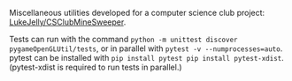 Miscellaneous utilities developed for a computer science club project: [LukeJelly/CSClubMineSweeper](https://github.com/LukeJelly/CSClubMineSweeper).

Tests can run with the command `python -m unittest discover pygameOpenGLUtil/tests`, or in parallel with `pytest -v --numprocesses=auto`.
pytest can be installed with ```pip install pytest
pip install pytest-xdist```. (pytest-xdist is required to run tests in parallel.)

